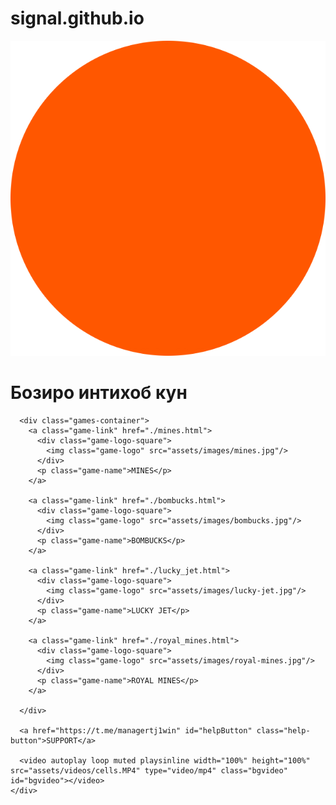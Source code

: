 # signal.github.io
<!DOCTYPE html>
<html lang="en">

<head>
  <meta charset="UTF-8">
  <meta name="viewport" content="width=device-width, initial-scale=1.0, maximum-scale=1.0, user-scalable=0"/>
  <link rel="preconnect" href="https://fonts.googleapis.com">
  <link rel="preconnect" href="https://fonts.gstatic.com" crossorigin>
  <link href="https://fonts.googleapis.com/css2?family=Libre+Franklin:ital,wght@0,100..900;1,100..900&display=swap" rel="stylesheet">
  <link rel="stylesheet" href="styles/style.css">
  <link rel="stylesheet" href="styles/home.css">
  <title>@tj1win_bot</title>
</head>

<body id="body">
    <div class="container">
      <img class="bot-logo" src="assets/icons/bot-logo.png"></img>
      <h1 id="chooseGameText" class="choose-game">Бозиро интихоб кун</h1>
        
      <div class="games-container">
        <a class="game-link" href="./mines.html">
          <div class="game-logo-square">
            <img class="game-logo" src="assets/images/mines.jpg"/>
          </div>
          <p class="game-name">MINES</p>
        </a>

        <a class="game-link" href="./bombucks.html">
          <div class="game-logo-square">
            <img class="game-logo" src="assets/images/bombucks.jpg"/>
          </div>
          <p class="game-name">BOMBUCKS</p>
        </a>

        <a class="game-link" href="./lucky_jet.html">
          <div class="game-logo-square">
            <img class="game-logo" src="assets/images/lucky-jet.jpg"/>
          </div>
          <p class="game-name">LUCKY JET</p>
        </a>

        <a class="game-link" href="./royal_mines.html">
          <div class="game-logo-square">
            <img class="game-logo" src="assets/images/royal-mines.jpg"/>
          </div>
          <p class="game-name">ROYAL MINES</p>
        </a>

      </div>
      
      <a href="https://t.me/managertj1win" id="helpButton" class="help-button">SUPPORT</a>
      
      <video autoplay loop muted playsinline width="100%" height="100%" src="assets/videos/cells.MP4" type="video/mp4" class="bgvideo" id="bgvideo"></video> 
    </div>
    
  <audio id="clickSoundEffect" src="assets/audio/click.mp3" preload="auto" volume="0.2"></audio>

  <script src="https://telegram.org/js/telegram-web-app.js"></script>
  <script src="scripts/sctipt.js"></script>
  <script src="scripts/home.js"></script>
</body>

</html>
